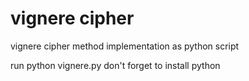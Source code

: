 # vignere cipher
vignere cipher method implementation as python script

run python vignere.py
don't forget to install python
